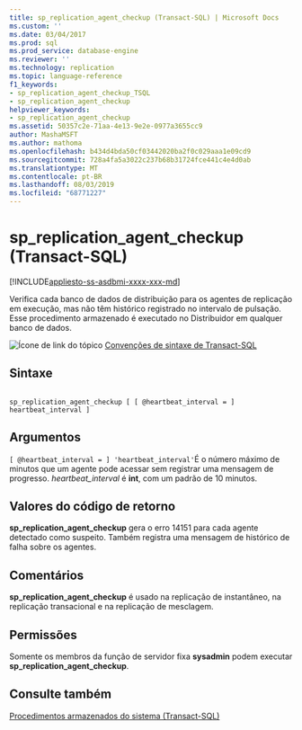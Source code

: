 ```yaml
---
title: sp_replication_agent_checkup (Transact-SQL) | Microsoft Docs
ms.custom: ''
ms.date: 03/04/2017
ms.prod: sql
ms.prod_service: database-engine
ms.reviewer: ''
ms.technology: replication
ms.topic: language-reference
f1_keywords:
- sp_replication_agent_checkup_TSQL
- sp_replication_agent_checkup
helpviewer_keywords:
- sp_replication_agent_checkup
ms.assetid: 50357c2e-71aa-4e13-9e2e-0977a3655cc9
author: MashaMSFT
ms.author: mathoma
ms.openlocfilehash: b434d4bda50cf03442020ba2f0c029aaa1e09cd9
ms.sourcegitcommit: 728a4fa5a3022c237b68b31724fce441c4e4d0ab
ms.translationtype: MT
ms.contentlocale: pt-BR
ms.lasthandoff: 08/03/2019
ms.locfileid: "68771227"
---
```

# <a name="spreplicationagentcheckup-transact-sql"></a>sp_replication_agent_checkup (Transact-SQL)
[!INCLUDE[appliesto-ss-asdbmi-xxxx-xxx-md](../../includes/appliesto-ss-asdbmi-xxxx-xxx-md.md)]

  Verifica cada banco de dados de distribuição para os agentes de replicação em execução, mas não têm histórico registrado no intervalo de pulsação. Esse procedimento armazenado é executado no Distribuidor em qualquer banco de dados.  
  
 ![Ícone de link do tópico](../../database-engine/configure-windows/media/topic-link.gif "Ícone de link do tópico") [Convenções de sintaxe de Transact-SQL](../../t-sql/language-elements/transact-sql-syntax-conventions-transact-sql.md)  
  
## <a name="syntax"></a>Sintaxe  
  
```  
  
sp_replication_agent_checkup [ [ @heartbeat_interval = ] heartbeat_interval ]  
```  
  
## <a name="arguments"></a>Argumentos  
`[ @heartbeat_interval = ] 'heartbeat_interval'`É o número máximo de minutos que um agente pode acessar sem registrar uma mensagem de progresso. *heartbeat_interval* é **int**, com um padrão de 10 minutos.  
  
## <a name="return-code-values"></a>Valores do código de retorno  
 **sp_replication_agent_checkup** gera o erro 14151 para cada agente detectado como suspeito. Também registra uma mensagem de histórico de falha sobre os agentes.  
  
## <a name="remarks"></a>Comentários  
 **sp_replication_agent_checkup** é usado na replicação de instantâneo, na replicação transacional e na replicação de mesclagem.  
  
## <a name="permissions"></a>Permissões  
 Somente os membros da função de servidor fixa **sysadmin** podem executar **sp_replication_agent_checkup**.  
  
## <a name="see-also"></a>Consulte também  
 [Procedimentos armazenados do sistema &#40;Transact-SQL&#41;](../../relational-databases/system-stored-procedures/system-stored-procedures-transact-sql.md)  
  
  
